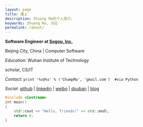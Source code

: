 ```yaml
---
layout: page
title: 潘上
description: Zhuang Ma的个人简介。
keywords: Zhuang Ma, 马壮
permalink: /about/
---
```


**Software Engineer at [Sogou, Inc.](http://www.sogou.com)**

Beijing City, China \| Computer Software
  
*Education:* Wuhan Institute of Technology

scholar, CS/IT

*Contact:* `print '%s@%s' % ('ChumpMa', 'gmail.com')  #via Python`

*Social:*  [github](http://github.com/mzlogin) \| [linkedin](http://www.linkedin.com/in/mazhuang) \| [weibo](http://weibo.com/mzlogin) \| [douban](http://www.douban.com/people/freedim/) \| [blog](http://mazhuang.org)
    
```c++
#include <iostream>
int main()
{
	std::cout << "Hello, friends!" << std::endl;
	return 0;
}
```
